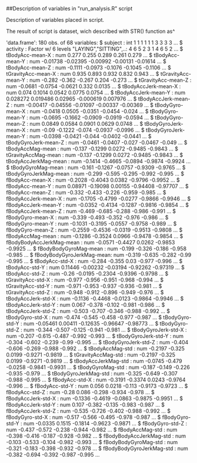 ##Description of variables in "run_analysis.R" script

Description of variables placed in script.

The result of script is dataset, wich described with STR() function as^

'data.frame':	180 obs. of  68 variables:
 $ subject                  : int  1 1 1 1 1 1 3 3 3 3 ...
 $ activity                 : Factor w/ 6 levels "LAYING","SITTING",..: 4 6 5 2 3 1 4 6 5 2 ...
 $ tBodyAcc-mean-X          : num  0.277 0.255 0.289 0.261 0.279 ...
 $ tBodyAcc-mean-Y          : num  -0.01738 -0.02395 -0.00992 -0.00131 -0.01614 ...
 $ tBodyAcc-mean-Z          : num  -0.1111 -0.0973 -0.1076 -0.1045 -0.1106 ...
 $ tGravityAcc-mean-X       : num  0.935 0.893 0.932 0.832 0.943 ...
 $ tGravityAcc-mean-Y       : num  -0.282 -0.362 -0.267 0.204 -0.273 ...
 $ tGravityAcc-mean-Z       : num  -0.0681 -0.0754 -0.0621 0.332 0.0135 ...
 $ tBodyAccJerk-mean-X      : num  0.074 0.1014 0.0542 0.0775 0.0754 ...
 $ tBodyAccJerk-mean-Y      : num  0.028272 0.019486 0.02965 -0.000619 0.007976 ...
 $ tBodyAccJerk-mean-Z      : num  -0.00417 -0.04556 -0.01097 -0.00337 -0.00369 ...
 $ tBodyGyro-mean-X         : num  -0.0418 0.0505 -0.0351 -0.0454 -0.024 ...
 $ tBodyGyro-mean-Y         : num  -0.0695 -0.1662 -0.0909 -0.0919 -0.0594 ...
 $ tBodyGyro-mean-Z         : num  0.0849 0.0584 0.0901 0.0629 0.0748 ...
 $ tBodyGyroJerk-mean-X     : num  -0.09 -0.1222 -0.074 -0.0937 -0.0996 ...
 $ tBodyGyroJerk-mean-Y     : num  -0.0398 -0.0421 -0.044 -0.0402 -0.0441 ...
 $ tBodyGyroJerk-mean-Z     : num  -0.0461 -0.0407 -0.027 -0.0467 -0.049 ...
 $ tBodyAccMag-mean         : num  -0.137 -0.1299 0.0272 -0.9485 -0.9843 ...
 $ tGravityAccMag-mean      : num  -0.137 -0.1299 0.0272 -0.9485 -0.9843 ...
 $ tBodyAccJerkMag-mean     : num  -0.1414 -0.4665 -0.0894 -0.9874 -0.9924 ...
 $ tBodyGyroMag-mean        : num  -0.161 -0.1267 -0.0757 -0.9309 -0.9765 ...
 $ tBodyGyroJerkMag-mean    : num  -0.299 -0.595 -0.295 -0.992 -0.995 ...
 $ fBodyAcc-mean-X          : num  -0.2028 -0.4043 0.0382 -0.9796 -0.9952 ...
 $ fBodyAcc-mean-Y          : num  0.08971 -0.19098 0.00155 -0.94408 -0.97707 ...
 $ fBodyAcc-mean-Z          : num  -0.332 -0.433 -0.226 -0.959 -0.985 ...
 $ fBodyAccJerk-mean-X      : num  -0.1705 -0.4799 -0.0277 -0.9866 -0.9946 ...
 $ fBodyAccJerk-mean-Y      : num  -0.0352 -0.4134 -0.1287 -0.9816 -0.9854 ...
 $ fBodyAccJerk-mean-Z      : num  -0.469 -0.685 -0.288 -0.986 -0.991 ...
 $ fBodyGyro-mean-X         : num  -0.339 -0.493 -0.352 -0.976 -0.986 ...
 $ fBodyGyro-mean-Y         : num  -0.1031 -0.3195 -0.0557 -0.9758 -0.989 ...
 $ fBodyGyro-mean-Z         : num  -0.2559 -0.4536 -0.0319 -0.9513 -0.9808 ...
 $ fBodyAccMag-mean         : num  -0.1286 -0.3524 0.0966 -0.9478 -0.9854 ...
 $ fBodyBodyAccJerkMag-mean : num  -0.0571 -0.4427 0.0262 -0.9853 -0.9925 ...
 $ fBodyBodyGyroMag-mean    : num  -0.199 -0.326 -0.186 -0.958 -0.985 ...
 $ fBodyBodyGyroJerkMag-mean: num  -0.319 -0.635 -0.282 -0.99 -0.995 ...
 $ tBodyAcc-std-X           : num  -0.284 -0.355 0.03 -0.977 -0.996 ...
 $ tBodyAcc-std-Y           : num  0.11446 -0.00232 -0.03194 -0.92262 -0.97319 ...
 $ tBodyAcc-std-Z           : num  -0.26 -0.0195 -0.2304 -0.9396 -0.9798 ...
 $ tGravityAcc-std-X        : num  -0.977 -0.956 -0.951 -0.968 -0.994 ...
 $ tGravityAcc-std-Y        : num  -0.971 -0.953 -0.937 -0.936 -0.981 ...
 $ tGravityAcc-std-Z        : num  -0.948 -0.912 -0.896 -0.949 -0.976 ...
 $ tBodyAccJerk-std-X       : num  -0.1136 -0.4468 -0.0123 -0.9864 -0.9946 ...
 $ tBodyAccJerk-std-Y       : num  0.067 -0.378 -0.102 -0.981 -0.986 ...
 $ tBodyAccJerk-std-Z       : num  -0.503 -0.707 -0.346 -0.988 -0.992 ...
 $ tBodyGyro-std-X          : num  -0.474 -0.545 -0.458 -0.977 -0.987 ...
 $ tBodyGyro-std-Y          : num  -0.05461 0.00411 -0.12635 -0.96647 -0.98773 ...
 $ tBodyGyro-std-Z          : num  -0.344 -0.507 -0.125 -0.941 -0.981 ...
 $ tBodyGyroJerk-std-X      : num  -0.207 -0.615 -0.487 -0.992 -0.993 ...
 $ tBodyGyroJerk-std-Y      : num  -0.304 -0.602 -0.239 -0.99 -0.995 ...
 $ tBodyGyroJerk-std-Z      : num  -0.404 -0.606 -0.269 -0.988 -0.992 ...
 $ tBodyAccMag-std          : num  -0.2197 -0.325 0.0199 -0.9271 -0.9819 ...
 $ tGravityAccMag-std       : num  -0.2197 -0.325 0.0199 -0.9271 -0.9819 ...
 $ tBodyAccJerkMag-std      : num  -0.0745 -0.479 -0.0258 -0.9841 -0.9931 ...
 $ tBodyGyroMag-std         : num  -0.187 -0.149 -0.226 -0.935 -0.979 ...
 $ tBodyGyroJerkMag-std     : num  -0.325 -0.649 -0.307 -0.988 -0.995 ...
 $ fBodyAcc-std-X           : num  -0.3191 -0.3374 0.0243 -0.9764 -0.996 ...
 $ fBodyAcc-std-Y           : num  0.056 0.0218 -0.113 -0.9173 -0.9723 ...
 $ fBodyAcc-std-Z           : num  -0.28 0.086 -0.298 -0.934 -0.978 ...
 $ fBodyAccJerk-std-X       : num  -0.1336 -0.4619 -0.0863 -0.9875 -0.9951 ...
 $ fBodyAccJerk-std-Y       : num  0.107 -0.382 -0.135 -0.983 -0.987 ...
 $ fBodyAccJerk-std-Z       : num  -0.535 -0.726 -0.402 -0.988 -0.992 ...
 $ fBodyGyro-std-X          : num  -0.517 -0.566 -0.495 -0.978 -0.987 ...
 $ fBodyGyro-std-Y          : num  -0.0335 0.1515 -0.1814 -0.9623 -0.9871 ...
 $ fBodyGyro-std-Z          : num  -0.437 -0.572 -0.238 -0.944 -0.982 ...
 $ fBodyAccMag-std          : num  -0.398 -0.416 -0.187 -0.928 -0.982 ...
 $ fBodyBodyAccJerkMag-std  : num  -0.103 -0.533 -0.104 -0.982 -0.993 ...
 $ fBodyBodyGyroMag-std     : num  -0.321 -0.183 -0.398 -0.932 -0.978 ...
 $ fBodyBodyGyroJerkMag-std : num  -0.382 -0.694 -0.392 -0.987 -0.995 ...
